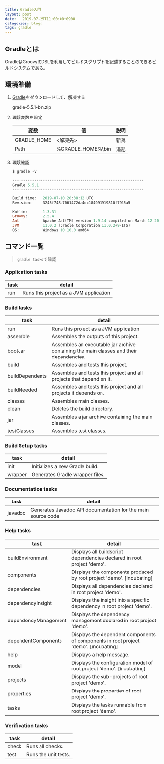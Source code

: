 ```yaml
---
title: Gradle入門
layout: post
date:   2019-07-25T11:00:00+0900
categories: blogs
tags: gradle
---
```


## Gradleとは

GradleはGroovyのDSLを利用してビルドスクリプトを記述することのできるビルドシステムである。

## 環境準備

1. [Gradle](https://gradle.org/releases/)をダウンロードして、解凍する

    gradle-5.5.1-bin.zip

2. 環境変数を設定

    | 変数        | 値                | 説明 |
    | ----------- | ----------------- | ---- |
    | GRADLE_HOME | <解凍先>          | 新規 |
    | Path        | %GRADLE_HOME%\bin | 追記 |

3. 環境確認

    ```powershell
    $ gradle -v

    ------------------------------------------------------------
    Gradle 5.5.1
    ------------------------------------------------------------

    Build time:   2019-07-10 20:38:12 UTC
    Revision:     3245f748c7061472da4dc184991919810f7935a5

    Kotlin:       1.3.31
    Groovy:       2.5.4
    Ant:          Apache Ant(TM) version 1.9.14 compiled on March 12 2019
    JVM:          11.0.2 (Oracle Corporation 11.0.2+9-LTS)
    OS:           Windows 10 10.0 amd64
    ```

## コマンド一覧

> `gradle tasks`で確認

### **Application tasks**

| task | detail                                 |
| ---- | -------------------------------------- |
| run  | Runs this project as a JVM application |

### **Build tasks**

| task            | detail                                                                                  |
| --------------- | --------------------------------------------------------------------------------------- |
| run             | Runs this project as a JVM application                                                  |
| assemble        | Assembles the outputs of this project.                                                  |
| bootJar         | Assembles an executable jar archive containing the main classes and their dependencies. |
| build           | Assembles and tests this project.                                                       |
| buildDependents | Assembles and tests this project and all projects that depend on it.                    |
| buildNeeded     | Assembles and tests this project and all projects it depends on.                        |
| classes         | Assembles main classes.                                                                 |
| clean           | Deletes the build directory.                                                            |
| jar             | Assembles a jar archive containing the main classes.                                    |
| testClasses     | Assembles test classes.                                                                 |

### **Build Setup tasks**

| task    | detail                          |
| ------- | ------------------------------- |
| init    | Initializes a new Gradle build. |
| wrapper | Generates Gradle wrapper files. |

### **Documentation tasks**

| task    | detail                                                       |
| ------- | ------------------------------------------------------------ |
| javadoc | Generates Javadoc API documentation for the main source code |

### **Help tasks**

| task                 | detail                                                                               |
| -------------------- | ------------------------------------------------------------------------------------ |
| buildEnvironment     | Displays all buildscript dependencies declared in root project 'demo'.               |
| components           | Displays the components produced by root project 'demo'. [incubating]                |
| dependencies         | Displays all dependencies declared in root project 'demo'.                           |
| dependencyInsight    | Displays the insight into a specific dependency in root project 'demo'.              |
| dependencyManagement | Displays the dependency management declared in root project 'demo'.                  |
| dependentComponents  | Displays the dependent components of components in root project 'demo'. [incubating] |
| help                 | Displays a help message.                                                             |
| model                | Displays the configuration model of root project 'demo'. [incubating]                |
| projects             | Displays the sub-projects of root project 'demo'.                                    |
| properties           | Displays the properties of root project 'demo'.                                      |
| tasks                | Displays the tasks runnable from root project 'demo'.                                |

### **Verification tasks**

| task  | detail               |
| ----- | -------------------- |
| check | Runs all checks.     |
| test  | Runs the unit tests. |
